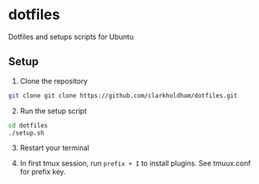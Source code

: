 # dotfiles
Dotfiles and setups scripts for Ubuntu

## Setup

1. Clone the repository
```bash
git clone git clone https://github.com/clarkholdham/dotfiles.git
```

2. Run the setup script
```bash
cd dotfiles
./setup.sh
```

3. Restart your terminal

4. In first tmux session, run `prefix + I` to install plugins. See tmuux.conf for prefix key.
